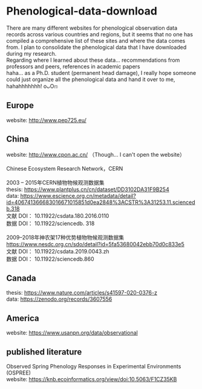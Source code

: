 # Phenological-data-download

There are many different websites for phenological observation data records across various countries and regions, but it seems that no one has compiled a comprehensive list of these sites and where the data comes from. I plan to consolidate the phenological data that I have downloaded during my research.
 <br>
Regarding where I learned about these data... recommendations from professors and peers, references in academic papers
 <br>
haha... as a Ph.D. student (permanent head damage), I really hope someone could just organize all the phenological data and hand it over to me, hahahhhhhhh! oᴗOಣ

## **Europe**
website: http://www.pep725.eu/  <br>

## **China**
website: http://www.cpon.ac.cn/ （Though... I can't open the website）  <br>
  <br>
Chinese Ecosystem Research Network，CERN  <br>
<br>
2003 – 2015年CERN植物物候观测数据集  <br>
thesis: https://www.plantplus.cn/cn/dataset/DD3102DA31F9B254   <br>
data: https://www.escience.org.cn/metadata/detail?id=406741366683016671015851d0ea2848%3ACSTR%3A31253.11.sciencedb.318  <br>
文献 DOI： 10.11922/csdata.180.2016.0110    <br>
数据 DOI： 10.11922/sciencedb. 318   <br>
  <br>
2009–2018年神农架17种优势植物物候观测数据集  <br>
https://www.nesdc.org.cn/sdo/detail?id=5fa53680042ebb70d0c833e5 <br>
文献 DOI： 10.11922/csdata.2019.0043.zh     <br>
数据 DOI： 10.11922/sciencedb.860   <br>

## **Canada**
thesis: https://www.nature.com/articles/s41597-020-0376-z <br>
data: https://zenodo.org/records/3607556

## **America**
website: https://www.usanpn.org/data/observational

## **published literature**
Observed Spring Phenology Responses in Experimental Environments (OSPREE) <br>
website: https://knb.ecoinformatics.org/view/doi:10.5063/F1CZ35KB

